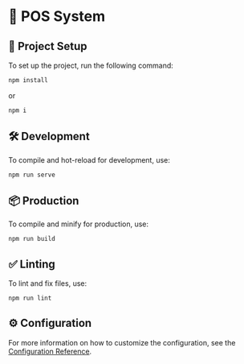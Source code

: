 # 📌 POS System

## 🚀 Project Setup
To set up the project, run the following command:

```sh
npm install
```
or
```sh
npm i
```

## 🛠 Development
To compile and hot-reload for development, use:

```sh
npm run serve
```

## 📦 Production
To compile and minify for production, use:

```sh
npm run build
```

## ✅ Linting
To lint and fix files, use:

```sh
npm run lint
```

## ⚙️ Configuration
For more information on how to customize the configuration, see the [Configuration Reference](https://cli.vuejs.org/config/).
